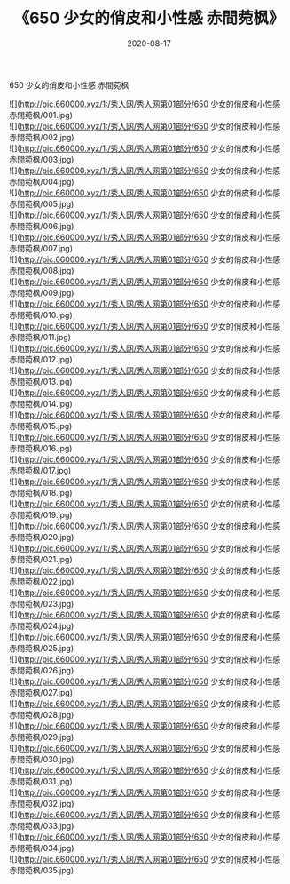 ﻿---
layout: post
title:  《650 少女的俏皮和小性感 赤間菀枫》
date:   2020-08-17
img: http://pic.660000.xyz/1:/秀人网/秀人网第01部分/650 少女的俏皮和小性感 赤間菀枫/000.jpg
categories: [美女, 清纯, 唯美]
---

650 少女的俏皮和小性感 赤間菀枫

  ![](http://pic.660000.xyz/1:/秀人网/秀人网第01部分/650 少女的俏皮和小性感 赤間菀枫/001.jpg) <br> ![](http://pic.660000.xyz/1:/秀人网/秀人网第01部分/650 少女的俏皮和小性感 赤間菀枫/002.jpg) <br> ![](http://pic.660000.xyz/1:/秀人网/秀人网第01部分/650 少女的俏皮和小性感 赤間菀枫/003.jpg) <br> ![](http://pic.660000.xyz/1:/秀人网/秀人网第01部分/650 少女的俏皮和小性感 赤間菀枫/004.jpg) <br> ![](http://pic.660000.xyz/1:/秀人网/秀人网第01部分/650 少女的俏皮和小性感 赤間菀枫/005.jpg) <br> ![](http://pic.660000.xyz/1:/秀人网/秀人网第01部分/650 少女的俏皮和小性感 赤間菀枫/006.jpg) <br> ![](http://pic.660000.xyz/1:/秀人网/秀人网第01部分/650 少女的俏皮和小性感 赤間菀枫/007.jpg) <br> ![](http://pic.660000.xyz/1:/秀人网/秀人网第01部分/650 少女的俏皮和小性感 赤間菀枫/008.jpg) <br> ![](http://pic.660000.xyz/1:/秀人网/秀人网第01部分/650 少女的俏皮和小性感 赤間菀枫/009.jpg) <br> ![](http://pic.660000.xyz/1:/秀人网/秀人网第01部分/650 少女的俏皮和小性感 赤間菀枫/010.jpg) <br> ![](http://pic.660000.xyz/1:/秀人网/秀人网第01部分/650 少女的俏皮和小性感 赤間菀枫/011.jpg) <br> ![](http://pic.660000.xyz/1:/秀人网/秀人网第01部分/650 少女的俏皮和小性感 赤間菀枫/012.jpg) <br> ![](http://pic.660000.xyz/1:/秀人网/秀人网第01部分/650 少女的俏皮和小性感 赤間菀枫/013.jpg) <br> ![](http://pic.660000.xyz/1:/秀人网/秀人网第01部分/650 少女的俏皮和小性感 赤間菀枫/014.jpg) <br> ![](http://pic.660000.xyz/1:/秀人网/秀人网第01部分/650 少女的俏皮和小性感 赤間菀枫/015.jpg) <br> ![](http://pic.660000.xyz/1:/秀人网/秀人网第01部分/650 少女的俏皮和小性感 赤間菀枫/016.jpg) <br> ![](http://pic.660000.xyz/1:/秀人网/秀人网第01部分/650 少女的俏皮和小性感 赤間菀枫/017.jpg) <br> ![](http://pic.660000.xyz/1:/秀人网/秀人网第01部分/650 少女的俏皮和小性感 赤間菀枫/018.jpg) <br> ![](http://pic.660000.xyz/1:/秀人网/秀人网第01部分/650 少女的俏皮和小性感 赤間菀枫/019.jpg) <br> ![](http://pic.660000.xyz/1:/秀人网/秀人网第01部分/650 少女的俏皮和小性感 赤間菀枫/020.jpg) <br> ![](http://pic.660000.xyz/1:/秀人网/秀人网第01部分/650 少女的俏皮和小性感 赤間菀枫/021.jpg) <br> ![](http://pic.660000.xyz/1:/秀人网/秀人网第01部分/650 少女的俏皮和小性感 赤間菀枫/022.jpg) <br> ![](http://pic.660000.xyz/1:/秀人网/秀人网第01部分/650 少女的俏皮和小性感 赤間菀枫/023.jpg) <br> ![](http://pic.660000.xyz/1:/秀人网/秀人网第01部分/650 少女的俏皮和小性感 赤間菀枫/024.jpg) <br> ![](http://pic.660000.xyz/1:/秀人网/秀人网第01部分/650 少女的俏皮和小性感 赤間菀枫/025.jpg) <br> ![](http://pic.660000.xyz/1:/秀人网/秀人网第01部分/650 少女的俏皮和小性感 赤間菀枫/026.jpg) <br> ![](http://pic.660000.xyz/1:/秀人网/秀人网第01部分/650 少女的俏皮和小性感 赤間菀枫/027.jpg) <br> ![](http://pic.660000.xyz/1:/秀人网/秀人网第01部分/650 少女的俏皮和小性感 赤間菀枫/028.jpg) <br> ![](http://pic.660000.xyz/1:/秀人网/秀人网第01部分/650 少女的俏皮和小性感 赤間菀枫/029.jpg) <br> ![](http://pic.660000.xyz/1:/秀人网/秀人网第01部分/650 少女的俏皮和小性感 赤間菀枫/030.jpg) <br> ![](http://pic.660000.xyz/1:/秀人网/秀人网第01部分/650 少女的俏皮和小性感 赤間菀枫/031.jpg) <br> ![](http://pic.660000.xyz/1:/秀人网/秀人网第01部分/650 少女的俏皮和小性感 赤間菀枫/032.jpg) <br> ![](http://pic.660000.xyz/1:/秀人网/秀人网第01部分/650 少女的俏皮和小性感 赤間菀枫/033.jpg) <br> ![](http://pic.660000.xyz/1:/秀人网/秀人网第01部分/650 少女的俏皮和小性感 赤間菀枫/034.jpg) <br> ![](http://pic.660000.xyz/1:/秀人网/秀人网第01部分/650 少女的俏皮和小性感 赤間菀枫/035.jpg) <br>